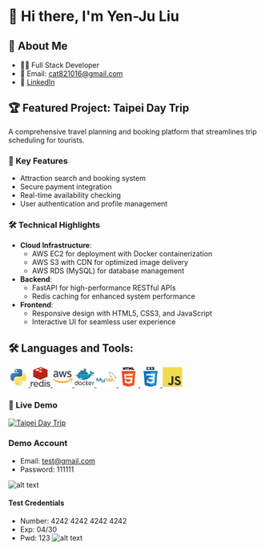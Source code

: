 # 👋 Hi there, I'm Yen-Ju Liu

## 🚀 About Me
- 👨‍💻 Full Stack Developer
- 📧 Email: cat821016@gmail.com
- 💼 [LinkedIn](https://www.linkedin.com/in/ruru88/)

## 🏆 Featured Project: Taipei Day Trip
A comprehensive travel planning and booking platform that streamlines trip scheduling for tourists.

### 🌟 Key Features
- Attraction search and booking system
- Secure payment integration
- Real-time availability checking
- User authentication and profile management

### 🛠 Technical Highlights
- **Cloud Infrastructure**: 
  - AWS EC2 for deployment with Docker containerization
  - AWS S3 with CDN for optimized image delivery
  - AWS RDS (MySQL) for database management
- **Backend**: 
  - FastAPI for high-performance RESTful APIs
  - Redis caching for enhanced system performance
- **Frontend**: 
  - Responsive design with HTML5, CSS3, and JavaScript
  - Interactive UI for seamless user experience

## 🛠 Languages and Tools:

   <a href="https://www.python.org" target="_blank" rel="noreferrer"> <img src="https://raw.githubusercontent.com/devicons/devicon/master/icons/python/python-original.svg" alt="python" width="40" height="40"/> </a>
    <a href="https://redis.io" target="_blank" rel="noreferrer"> <img src="https://raw.githubusercontent.com/devicons/devicon/master/icons/redis/redis-original-wordmark.svg" alt="redis" width="40" height="40"/> </a> 
    <a href="https://aws.amazon.com" target="_blank" rel="noreferrer"> <img src="https://raw.githubusercontent.com/devicons/devicon/master/icons/amazonwebservices/amazonwebservices-original-wordmark.svg" alt="aws" width="40" height="40"/> </a> 
     <a href="https://www.docker.com/" target="_blank" rel="noreferrer"> <img src="https://raw.githubusercontent.com/devicons/devicon/master/icons/docker/docker-original-wordmark.svg" alt="docker" width="40" height="40"/> </a>
     <a href="https://www.mysql.com/" target="_blank" rel="noreferrer"> <img src="https://raw.githubusercontent.com/devicons/devicon/master/icons/mysql/mysql-original-wordmark.svg" alt="mysql" width="40" height="40"/> </a>
     <a href="https://www.w3.org/html/" target="_blank" rel="noreferrer"> <img src="https://raw.githubusercontent.com/devicons/devicon/master/icons/html5/html5-original-wordmark.svg" alt="html5" width="40" height="40"/> </a>
     <a href="https://www.w3schools.com/css/" target="_blank" rel="noreferrer"> <img src="https://raw.githubusercontent.com/devicons/devicon/master/icons/css3/css3-original-wordmark.svg" alt="css3" width="40" height="40"/> </a>
     <a href="https://developer.mozilla.org/en-US/docs/Web/JavaScript" target="_blank" rel="noreferrer"> <img src="https://raw.githubusercontent.com/devicons/devicon/master/icons/javascript/javascript-original.svg" alt="javascript" width="40" height="40"/> </a> 

### 🔗 Live Demo
[![Taipei Day Trip](https://img.shields.io/badge/View_Demo-FF4081?style=for-the-badge&logo=aboutdotme&logoColor=white)](https://trip.ruru888.com/)


### Demo Account

- Email: test@gmail.com
- Password: 111111

![alt text](t1-1.gif)

#### Test Credentials

- Number: 4242 4242 4242 4242
- Exp: 04/30
- Pwd: 123
![alt text](t2.gif)




    
  


     



  




  

